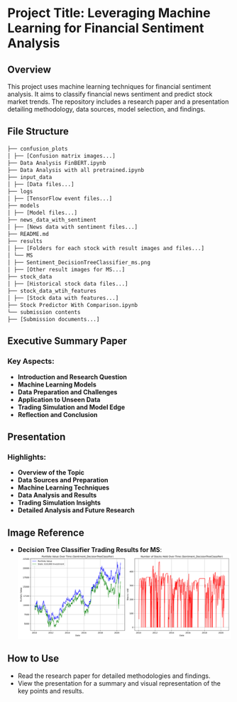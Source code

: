 # Project Title: Leveraging Machine Learning for Financial Sentiment Analysis

## Overview
This project uses machine learning techniques for financial sentiment analysis. It aims to classify financial news sentiment and predict stock market trends. The repository includes a research paper and a presentation detailing methodology, data sources, model selection, and findings.

## File Structure
```
├── confusion_plots
│ ├── [Confusion matrix images...]
├── Data Analysis FinBERT.ipynb
├── Data Analysis with all pretrained.ipynb
├── input_data
│ ├── [Data files...]
├── logs
│ ├── [TensorFlow event files...]
├── models
│ ├── [Model files...]
├── news_data_with_sentiment
│ ├── [News data with sentiment files...]
├── README.md
├── results
│ ├── [Folders for each stock with result images and files...]
│ └── MS
│ ├── Sentiment_DecisionTreeClassifier_ms.png
│ ├── [Other result images for MS...]
├── stock_data
│ ├── [Historical stock data files...]
├── stock_data_wtih_features
│ ├── [Stock data with features...]
├── Stock Predictor With Comparison.ipynb
└── submission contents
├── [Submission documents...]
```


## Executive Summary Paper
### Key Aspects:
- **Introduction and Research Question**
- **Machine Learning Models**
- **Data Preparation and Challenges**
- **Application to Unseen Data**
- **Trading Simulation and Model Edge**
- **Reflection and Conclusion**

## Presentation
### Highlights:
- **Overview of the Topic**
- **Data Sources and Preparation**
- **Machine Learning Techniques**
- **Data Analysis and Results**
- **Trading Simulation Insights**
- **Detailed Analysis and Future Research**

## Image Reference
- **Decision Tree Classifier Trading Results for MS**: ![Sentiment Decision Tree Classifier Trading Results for MS](results/MS/Sentiment_DecisionTreeClassifier_ms.png)

## How to Use
- Read the research paper for detailed methodologies and findings.
- View the presentation for a summary and visual representation of the key points and results.


